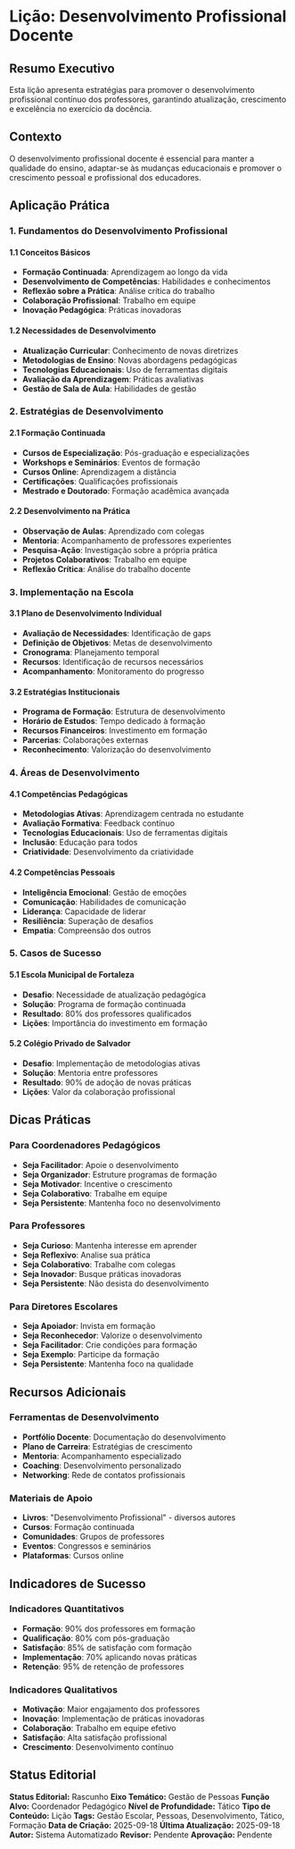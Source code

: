 # Lição: Desenvolvimento Profissional Docente

## Resumo Executivo

Esta lição apresenta estratégias para promover o desenvolvimento profissional contínuo dos professores, garantindo atualização, crescimento e excelência no exercício da docência.

## Contexto

O desenvolvimento profissional docente é essencial para manter a qualidade do ensino, adaptar-se às mudanças educacionais e promover o crescimento pessoal e profissional dos educadores.

## Aplicação Prática

### **1. Fundamentos do Desenvolvimento Profissional**

#### **1.1 Conceitos Básicos**
- **Formação Continuada**: Aprendizagem ao longo da vida
- **Desenvolvimento de Competências**: Habilidades e conhecimentos
- **Reflexão sobre a Prática**: Análise crítica do trabalho
- **Colaboração Profissional**: Trabalho em equipe
- **Inovação Pedagógica**: Práticas inovadoras

#### **1.2 Necessidades de Desenvolvimento**
- **Atualização Curricular**: Conhecimento de novas diretrizes
- **Metodologias de Ensino**: Novas abordagens pedagógicas
- **Tecnologias Educacionais**: Uso de ferramentas digitais
- **Avaliação da Aprendizagem**: Práticas avaliativas
- **Gestão de Sala de Aula**: Habilidades de gestão

### **2. Estratégias de Desenvolvimento**

#### **2.1 Formação Continuada**
- **Cursos de Especialização**: Pós-graduação e especializações
- **Workshops e Seminários**: Eventos de formação
- **Cursos Online**: Aprendizagem a distância
- **Certificações**: Qualificações profissionais
- **Mestrado e Doutorado**: Formação acadêmica avançada

#### **2.2 Desenvolvimento na Prática**
- **Observação de Aulas**: Aprendizado com colegas
- **Mentoria**: Acompanhamento de professores experientes
- **Pesquisa-Ação**: Investigação sobre a própria prática
- **Projetos Colaborativos**: Trabalho em equipe
- **Reflexão Crítica**: Análise do trabalho docente

### **3. Implementação na Escola**

#### **3.1 Plano de Desenvolvimento Individual**
- **Avaliação de Necessidades**: Identificação de gaps
- **Definição de Objetivos**: Metas de desenvolvimento
- **Cronograma**: Planejamento temporal
- **Recursos**: Identificação de recursos necessários
- **Acompanhamento**: Monitoramento do progresso

#### **3.2 Estratégias Institucionais**
- **Programa de Formação**: Estrutura de desenvolvimento
- **Horário de Estudos**: Tempo dedicado à formação
- **Recursos Financeiros**: Investimento em formação
- **Parcerias**: Colaborações externas
- **Reconhecimento**: Valorização do desenvolvimento

### **4. Áreas de Desenvolvimento**

#### **4.1 Competências Pedagógicas**
- **Metodologias Ativas**: Aprendizagem centrada no estudante
- **Avaliação Formativa**: Feedback contínuo
- **Tecnologias Educacionais**: Uso de ferramentas digitais
- **Inclusão**: Educação para todos
- **Criatividade**: Desenvolvimento da criatividade

#### **4.2 Competências Pessoais**
- **Inteligência Emocional**: Gestão de emoções
- **Comunicação**: Habilidades de comunicação
- **Liderança**: Capacidade de liderar
- **Resiliência**: Superação de desafios
- **Empatia**: Compreensão dos outros

### **5. Casos de Sucesso**

#### **5.1 Escola Municipal de Fortaleza**
- **Desafio**: Necessidade de atualização pedagógica
- **Solução**: Programa de formação continuada
- **Resultado**: 80% dos professores qualificados
- **Lições**: Importância do investimento em formação

#### **5.2 Colégio Privado de Salvador**
- **Desafio**: Implementação de metodologias ativas
- **Solução**: Mentoria entre professores
- **Resultado**: 90% de adoção de novas práticas
- **Lições**: Valor da colaboração profissional

## Dicas Práticas

### **Para Coordenadores Pedagógicos**
- **Seja Facilitador**: Apoie o desenvolvimento
- **Seja Organizador**: Estruture programas de formação
- **Seja Motivador**: Incentive o crescimento
- **Seja Colaborativo**: Trabalhe em equipe
- **Seja Persistente**: Mantenha foco no desenvolvimento

### **Para Professores**
- **Seja Curioso**: Mantenha interesse em aprender
- **Seja Reflexivo**: Analise sua prática
- **Seja Colaborativo**: Trabalhe com colegas
- **Seja Inovador**: Busque práticas inovadoras
- **Seja Persistente**: Não desista do desenvolvimento

### **Para Diretores Escolares**
- **Seja Apoiador**: Invista em formação
- **Seja Reconhecedor**: Valorize o desenvolvimento
- **Seja Facilitador**: Crie condições para formação
- **Seja Exemplo**: Participe da formação
- **Seja Persistente**: Mantenha foco na qualidade

## Recursos Adicionais

### **Ferramentas de Desenvolvimento**
- **Portfólio Docente**: Documentação do desenvolvimento
- **Plano de Carreira**: Estratégias de crescimento
- **Mentoria**: Acompanhamento especializado
- **Coaching**: Desenvolvimento personalizado
- **Networking**: Rede de contatos profissionais

### **Materiais de Apoio**
- **Livros**: "Desenvolvimento Profissional" - diversos autores
- **Cursos**: Formação continuada
- **Comunidades**: Grupos de professores
- **Eventos**: Congressos e seminários
- **Plataformas**: Cursos online

## Indicadores de Sucesso

### **Indicadores Quantitativos**
- **Formação**: 90% dos professores em formação
- **Qualificação**: 80% com pós-graduação
- **Satisfação**: 85% de satisfação com formação
- **Implementação**: 70% aplicando novas práticas
- **Retenção**: 95% de retenção de professores

### **Indicadores Qualitativos**
- **Motivação**: Maior engajamento dos professores
- **Inovação**: Implementação de práticas inovadoras
- **Colaboração**: Trabalho em equipe efetivo
- **Satisfação**: Alta satisfação profissional
- **Crescimento**: Desenvolvimento contínuo

## Status Editorial

**Status Editorial:** Rascunho
**Eixo Temático:** Gestão de Pessoas
**Função Alvo:** Coordenador Pedagógico
**Nível de Profundidade:** Tático
**Tipo de Conteúdo:** Lição
**Tags:** Gestão Escolar, Pessoas, Desenvolvimento, Tático, Formação
**Data de Criação:** 2025-09-18
**Última Atualização:** 2025-09-18
**Autor:** Sistema Automatizado
**Revisor:** Pendente
**Aprovação:** Pendente
